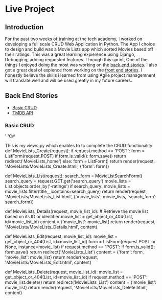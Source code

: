 # Live Project


## Introduction

For the past two weeks of training at the tech academy, I worked on developing a full scale CRUD Web Application in Python. The App I choice to design and build was a Movie Lists app which sorted Movies based off their ratings. This was a great learning expierence using Django, Debugging, adding requested features. Through this sprint, One of the things I enjoyed doing the most was working on the [back end stories](#back-end-stories). I also got a great deal of expience from working on the [front end stories](#front-end-stories). I honestly believe the skills i learned from using Agile project managemnent will translate well and will be used greatly in my future careers. 


## Back End Stories
* [Basic CRUD](#basic-crud)
* [TMDB API](#tmdb-api)


### Basic CRUD
'''C#

This is my views.py which enables to to complete the CRUD functionality
def MovieLists_Create(request):
    if request.method == 'POST':
        form = ListForm(request.POST)
        if form.is_valid():
            form.save()
            return redirect('MovieLists_home')
    else:
        form = ListForm()
    return render(request, 'MovieLists/MovieLists_Create.html', {'form': form})


def MovieLists_List(request):
    search_form = MovieListSearchForm()
    search_query = request.GET.get('search_query')
    movie_lists = List.objects.order_by('-ratings')
    if search_query:
        movie_lists = movie_lists.filter(title__icontains=search_query)
    return render(request, 'MovieLists/MovieLists_List.html', {'movie_lists': movie_lists, 'search_form': search_form})

def MovieLists_Details(request, movie_list_id):
    # Retrieve the movie list based on its ID or identifier
    movie_list = get_object_or_404(List, id=movie_list_id)
    content = {'movie_list': movie_list}
    return render(request, 'MovieLists/MovieLists_Details.html', content)

def MovieLists_Edit(request, movie_list_id):
    movie_list = get_object_or_404(List, id=movie_list_id)
    form = ListForm(request.POST or None, instance=movie_list)
    if request.method == 'POST':
        if form.is_valid():
            form.save()
            return redirect('MovieLists_List')
    content = {'form': form, 'movie_list': movie_list}
    return render(request, 'MovieLists/MovieLists_Edit.html', content)

def MovieLists_Delete(request, movie_list_id):
    movie_list = get_object_or_404(List, id=movie_list_id)
    if request.method == 'POST':
        movie_list.delete()
        return redirect('MovieLists_List')
    content = {'movie_list': movie_list}
    return render(request, 'MovieLists/MovieLists_Delete.html', content)

